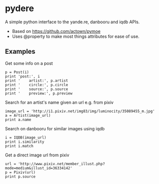 pydere  
======  

A simple python interface to the yande.re, danbooru and iqdb APIs. 

- Based on https://github.com/actown/pymoe  
- Uses @property to make most things attributes for ease of use.  

Examples  
--------  

Get some info on a post  

    p = Post(i)  
    print 'post:', i  
    print '    artist:', p.artist  
    print '    circle:', p.circle  
    print '    source:', p.source  
    print '    preview:', p.preview  

Search for an artist's name given an url e.g. from pixiv  

    image_url = 'http://i1.pixiv.net/img83/img/luminocity/35089455_m.jpg'  
    a = Artist(image_url)  
    print a.name  

Search on danbooru for similar images using iqdb  

    i = IQDB(image_url)  
    print i.similarity  
    print i.match  

Get a direct image url from pixiv  

    url = 'http://www.pixiv.net/member_illust.php?mode=medium&illust_id=36334142'  
    p = Pixiv(url)  
    print p.source  

